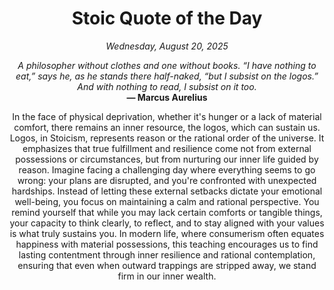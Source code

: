 <h1 align="center">Stoic Quote of the Day</h1>
<p align="center"><em><!--START_SECTION:current-date-->
Wednesday, August 20, 2025
<!--END_SECTION:current-date--></em></p>
<p align="center">
    <em><!--START_SECTION:quote-text-->
A philosopher without clothes and one without books. “I have nothing to eat,” says he, as he stands there half-naked, “but I subsist on the logos.” And with nothing to read, I subsist on it too.
<!--END_SECTION:quote-text--></em><br>
    <strong>— <!--START_SECTION:quote-author-->
Marcus Aurelius
<!--END_SECTION:quote-author--></strong>
</p>

<p align="center" style="max-width:600px;margin:0 auto;">
<!--START_SECTION:quote-interpretation-->
In the face of physical deprivation, whether it's hunger or a lack of material comfort, there remains an inner resource, the logos, which can sustain us. Logos, in Stoicism, represents reason or the rational order of the universe. It emphasizes that true fulfillment and resilience come not from external possessions or circumstances, but from nurturing our inner life guided by reason. Imagine facing a challenging day where everything seems to go wrong: your plans are disrupted, and you're confronted with unexpected hardships. Instead of letting these external setbacks dictate your emotional well-being, you focus on maintaining a calm and rational perspective. You remind yourself that while you may lack certain comforts or tangible things, your capacity to think clearly, to reflect, and to stay aligned with your values is what truly sustains you. In modern life, where consumerism often equates happiness with material possessions, this teaching encourages us to find lasting contentment through inner resilience and rational contemplation, ensuring that even when outward trappings are stripped away, we stand firm in our inner wealth.
<!--END_SECTION:quote-interpretation-->
</p>
